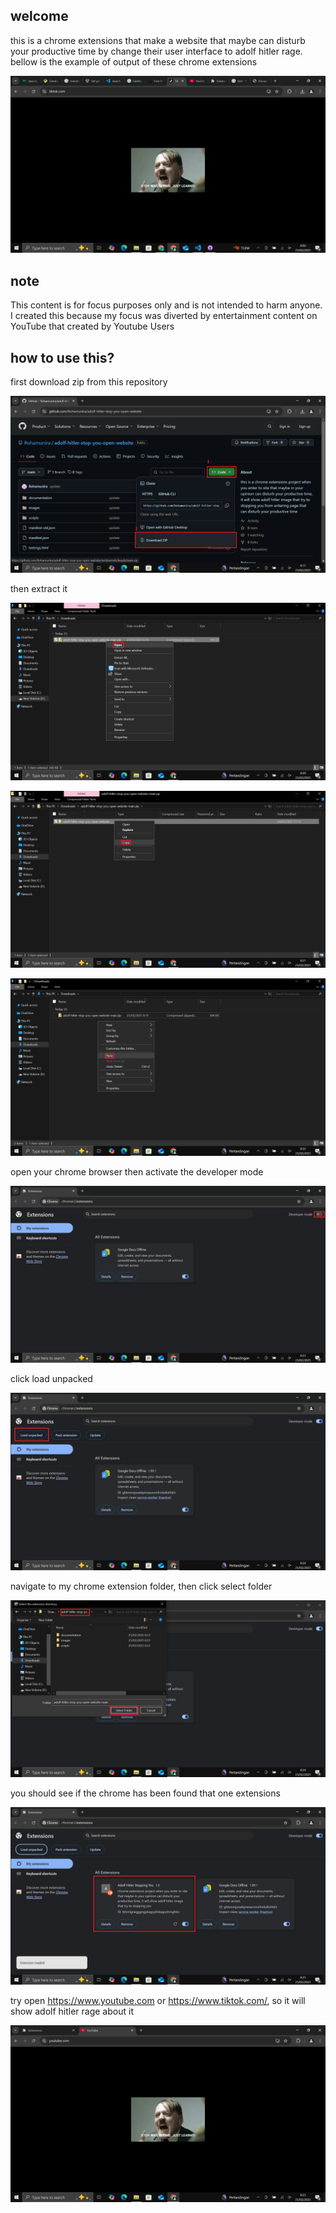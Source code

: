 ## welcome
this is a chrome extensions that make a website that maybe can disturb your productive time by change their user interface to adolf hitler rage. bellow is the example of output of these chrome extensions

![adolf hitler](documentation/screenshot.png)

## note

This content is for focus purposes only and is not intended to harm anyone. I created this because my focus was diverted by entertainment content on YouTube that created by Youtube Users

## how to use this?
first download zip from this repository

![step 1](tutorial/step_1.png)

then extract it

![step 2](tutorial/step_2.png)

![step 3](tutorial/step_3.png)

![step 4](tutorial/step_4.png)

open your chrome browser then activate the developer mode

![step 5](tutorial/step_5.png)

click load unpacked

![step 6](tutorial/step_6.png)

navigate to my chrome extension folder, then click select folder

![step 7](tutorial/step_7.png)

you should see if the chrome has been found that one extensions

![step 8](tutorial/step_8.png)

try open https://www.youtube.com or https://www.tiktok.com/, so it will show adolf hitler rage about it

![done](tutorial/done.png)
